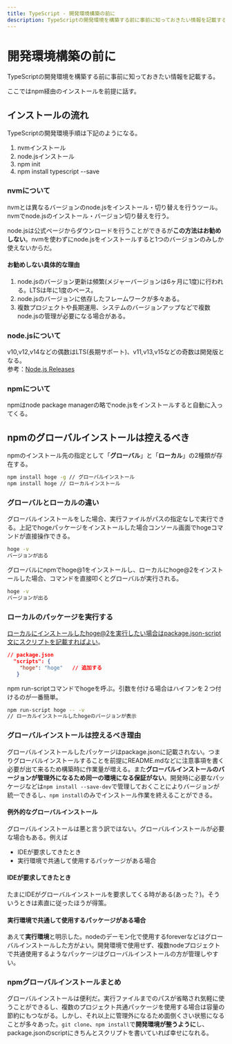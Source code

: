 ```yaml
---
title: TypeScript - 開発環境構築の前に
description: TypeScriptの開発環境を構築する前に事前に知っておきたい情報を記載する。後から開発環境の作り直しを無くすために必要。
---
```


# 開発環境構築の前に

TypeScriptの開発環境を構築する前に事前に知っておきたい情報を記載する。

ここではnpm経由のインストールを前提に話す。

## インストールの流れ

TypeScriptの開発環境手順は下記のようになる。

1. nvmインストール
2. node.jsインストール
3. npm init
4. npm install typescript --save

### nvmについて

nvmとは異なるバージョンのnode.jsをインストール・切り替えを行うツール。nvmでnode.jsのインストール・バージョン切り替えを行う。

node.jsは公式ページからダウンロードを行うことができるが**この方法はお勧めしない**。nvmを使わずにnode.jsをインストールすると1つのバージョンのみしか使えないからだ。

#### お勧めしない具体的な理由

1. node.jsのバージョン更新は頻繁(メジャーバージョンは6ヶ月に1度)に行われる。LTSは年に1度のペース。
2. node.jsのバージョンに依存したフレームワークが多々ある。
3. 複数プロジェクトや長期運用、システムのバージョンアップなどで複数node.jsの管理が必要になる場合がある。

### node.jsについて

v10,v12,v14などの偶数はLTS(長期サポート)、v11,v13,v15などの奇数は開発版となる。  
参考：[Node.js Releases](https://nodejs.org/en/about/releases/)

### npmについて

npmはnode package managerの略でnode.jsをインストールすると自動に入ってくる。

## npmのグローバルインストールは控えるべき

npmのインストール先の指定として「**グローバル**」と「**ローカル**」の2種類が存在する。

```bash
npm install hoge -g // グローバルインストール
npm install hoge // ローカルインストール
```

### グローバルとローカルの違い

グローバルインストールをした場合、実行ファイルがパスの指定なしで実行できる。上記でhogeパッケージをインストールした場合コンソール画面でhogeコマンドが直接操作できる。

```bash
hoge -v
バージョンが出る
```

グローバルにnpmでhoge@1をインストールし、ローカルにhoge@2をインストールした場合、コマンドを直接叩くとグローバルが実行される。

```bash
hoge -v
バージョンが出る
```

### ローカルのパッケージを実行する

ローカルにインストールしたhoge@2を実行したい場合はpackage.json-script文にスクリプトを記載すればよい。

```json
// package.json
  "scripts": {
    "hoge": "hoge"   // 追加する
   }
```

npm run-scriptコマンドでhogeを呼ぶ。引数を付ける場合はハイフンを２つ付けるのが一番簡単。

```bash
npm run-script hoge -- -v
// ローカルインストールしたhogeのバージョンが表示
```

### グローバルインストールは控えるべき理由

グローバルインストールしたパッケージはpackage.jsonに記載されない。つまりグローバルインストールすることを前提にREADME.mdなどに注意事項を書く必要が出て来るため構築時に作業量が増える。また**グローバルインストールのバージョンが管理外になるため同一の環境になる保証がない**。開発時に必要なパッケージなどは`npm install --save-dev`で管理しておくことによりバージョンが統一できるし、`npm install`のみでインストール作業を終えることができる。

#### 例外的なグローバルインストール

グローバルインストールは悪と言う訳ではない。グローバルインストールが必要な場合もある。例えば

* IDEが要求してきたとき
* 実行環境で共通して使用するパッケージがある場合

#### IDEが要求してきたとき

たまにIDEがグローバルインストールを要求してくる時がある(あった？)。そういうときは素直に従ったほうが得策。

#### 実行環境で共通して使用するパッケージがある場合

あえて**実行環境**と明示した。nodeのデーモン化で使用するforeverなどはグローバルインストールした方がよい。開発環境で使用せず、複数nodeプロジェクトで共通使用するようなパッケージはグローバルインストールの方が管理しやすい。

### npmグローバルインストールまとめ

グローバルインストールは便利だ。実行ファイルまでのパスが省略され気軽に使うことができるし、複数のプロジェクト共通パッケージを使用する場合は容量の節約にもつながる。しかし、それ以上に管理外になるため面倒くさい状態になることが多々あった。`git clone`、`npm install`で**開発環境が整うように**し、package.jsonのscriptにきちんとスクリプトを書いていれば幸せになれる。
